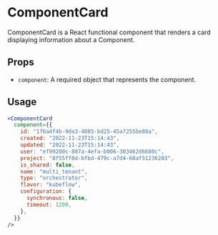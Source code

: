 # ComponentCard

ComponentCard is a React functional component that renders a card displaying information about a Component.

## Props

- `component`: A required object that represents the component.

## Usage

```jsx
<ComponentCard
  component={{
    id: "1f6a4f4b-9da3-4085-bd25-45a7255be88a",
    created: "2022-11-23T15:14:43",
    updated: "2022-11-23T15:14:43",
    user: "ef99200c-807a-4efa-b006-303462d6680c",
    project: "8f55ff0d-bfbd-479c-a7d4-60af51236203",
    is_shared: false,
    name: "multi_tenant",
    type: "orchestrator",
    flavor: "kubeflow",
    configuration: {
      synchronous: false,
      timeout: 1200,
    },
  }}
/>
```
